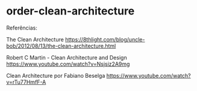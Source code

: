 # order-clean-architecture

Referências:

The Clean Architecture
https://8thlight.com/blog/uncle-bob/2012/08/13/the-clean-architecture.html

Robert C Martin - Clean Architecture and Design
https://www.youtube.com/watch?v=Nsjsiz2A9mg

Clean Architecture por Fabiano Beselga
https://www.youtube.com/watch?v=rTu77HmfF-A
